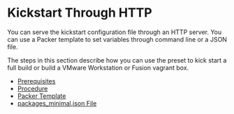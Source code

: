 # Kickstart Through HTTP

You can serve the kickstart configuration file through an HTTP server. You can use a Packer template to set variables through command line or a JSON file. 

The steps in this section describe how you can use the preset to kick start a full build or build a VMware Workstation or Fusion vagrant box.

- [Prerequisites](kickstart-prerequisites.md)
- [Procedure](kickstart-procedure.md)
- [Packer Template](packer-template.md)
- [packages_minimal.json File](packages-minimal-json-file.md)


    
